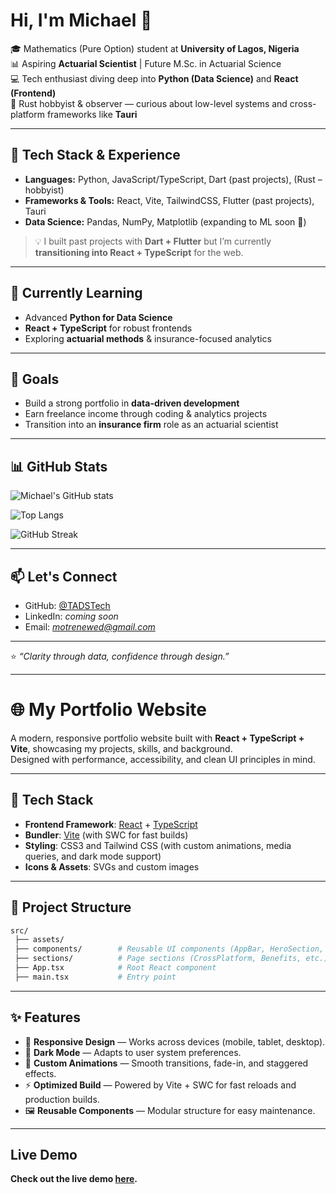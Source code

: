# Hi, I'm Michael 👋  

🎓 Mathematics (Pure Option) student at **University of Lagos, Nigeria**  
📊 Aspiring **Actuarial Scientist** | Future M.Sc. in Actuarial Science  
💻 Tech enthusiast diving deep into **Python (Data Science)** and **React (Frontend)**  
🦀 Rust hobbyist & observer — curious about low-level systems and cross-platform frameworks like **Tauri**  

---

## 🔧 Tech Stack & Experience
- **Languages:** Python, JavaScript/TypeScript, Dart (past projects), (Rust – hobbyist)  
- **Frameworks & Tools:** React, Vite, TailwindCSS, Flutter (past projects), Tauri  
- **Data Science:** Pandas, NumPy, Matplotlib (expanding to ML soon 🚀)  

> 💡 I built past projects with **Dart + Flutter** but I’m currently **transitioning into React + TypeScript** for the web.  

---

## 🌱 Currently Learning
- Advanced **Python for Data Science**  
- **React + TypeScript** for robust frontends  
- Exploring **actuarial methods** & insurance-focused analytics  

---

## 📌 Goals
- Build a strong portfolio in **data-driven development**  
- Earn freelance income through coding & analytics projects  
- Transition into an **insurance firm** role as an actuarial scientist  

---

## 📊 GitHub Stats
![Michael's GitHub stats](https://github-readme-stats.vercel.app/api?username=TADSTech&show_icons=true&theme=tokyonight)  

![Top Langs](https://github-readme-stats.vercel.app/api/top-langs/?username=TADSTech&layout=compact&theme=tokyonight)  

![GitHub Streak](https://github-readme-streak-stats.herokuapp.com/?user=TADSTech&theme=tokyonight)  

---

## 📫 Let's Connect
- GitHub: [@TADSTech](https://github.com/TADSTech)  
- LinkedIn: *coming soon*  
- Email: *motrenewed@gmail.com*  

---

⭐️ _“Clarity through data, confidence through design.”_




---

# 🌐 My Portfolio Website

A modern, responsive portfolio website built with **React + TypeScript + Vite**, showcasing my projects, skills, and background.  
Designed with performance, accessibility, and clean UI principles in mind.

---

## 🚀 Tech Stack

- **Frontend Framework**: [React](https://react.dev/) + [TypeScript](https://www.typescriptlang.org/)  
- **Bundler**: [Vite](https://vitejs.dev/) (with SWC for fast builds)  
- **Styling**: CSS3 and Tailwind CSS (with custom animations, media queries, and dark mode support)  
- **Icons & Assets**: SVGs and custom images  

---

## 📂 Project Structure

```bash
src/
 ├── assets/            
 ├── components/        # Reusable UI components (AppBar, HeroSection, etc.)
 ├── sections/          # Page sections (CrossPlatform, Benefits, etc.)
 ├── App.tsx            # Root React component
 ├── main.tsx           # Entry point
````

---

## ✨ Features

* 📱 **Responsive Design** — Works across devices (mobile, tablet, desktop).
* 🌙 **Dark Mode** — Adapts to user system preferences.
* 🎨 **Custom Animations** — Smooth transitions, fade-in, and staggered effects.
* ⚡ **Optimized Build** — Powered by Vite + SWC for fast reloads and production builds.
* 🖼️ **Reusable Components** — Modular structure for easy maintenance.

---

## Live Demo
**Check out the live demo [here](https://tadstech.web.app).**
